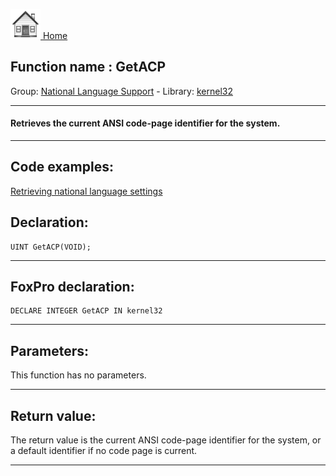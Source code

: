 [<img src="../../images/home.png"> Home ](https://github.com/VFPX/Win32API)  

## Function name : GetACP
Group: [National Language Support](../../functions_group.md#National_Language_Support)  -  Library: [kernel32](../../Libraries.md#kernel32)  
***  


#### Retrieves the current ANSI code-page identifier for the system.
***  


## Code examples:
[Retrieving national language settings](../../samples/sample_077.md)  

## Declaration:
```foxpro  
UINT GetACP(VOID);  
```  
***  


## FoxPro declaration:
```foxpro  
DECLARE INTEGER GetACP IN kernel32  
```  
***  


## Parameters:
This function has no parameters.  
***  


## Return value:
The return value is the current ANSI code-page identifier for the system, or a default identifier if no code page is current.  
***  

